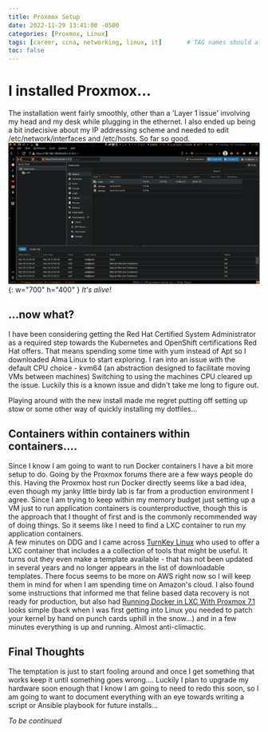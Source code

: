 ```yaml
---
title: Proxmox Setup  
date: 2022-11-29 13:41:00 -0500  
categories: [Proxmox, Linux]  
tags: [career, ccna, networking, linux, it]       # TAG names should always be lowercase
toc: false  
---
```


# I installed Proxmox...

The installation went fairly smoothly, other than a 'Layer 1 issue' involving my head and my desk while plugging in the ethernet. I also ended up being a bit indecisive about my IP addressing scheme and needed to edit /etc/network/interfaces and /etc/hosts. So far so good.   
![proxmox](/assets/img/post/proxmox.png){: w="700" h="400" }
_It's alive!_

    
## ...now what?

I have been considering getting the Red Hat Certified System Administrator as a required step towards the Kubernetes and OpenShift certifications Red Hat offers. That means spending some time with yum instead of Apt so I downloaded Alma Linux to start exploring. I ran into an issue with the default CPU choice - kvm64 (an abstraction designed to facilitate moving VMs between machines) Switching to using the machines CPU cleared up the issue. Luckily this is a known issue and didn't take me long to figure out.

Playing around with the new install made me regret putting off setting up stow or some other way of quickly installing my dotfiles... 

## Containers within containers within containers....

Since I know I am going to want to run Docker containers I have a bit more setup to do. Going by the Proxmox forums there are a few ways people do this. Having the Proxmox host run Docker directly seems like a bad idea, even though my janky little birdy lab is far from a production environment I agree. Since I am trying to keep within my memory budget just setting up a VM just to run application containers is counterproductive, though this is the approach that I thought of first and is the commonly recommended way of doing things.  So it seems like I need to find a LXC container to run my application containers.  
A few minutes on DDG and I came across [TurnKey Linux](https://www.turnkeylinux.org) who used to offer a LXC container that includes a a collection of tools that might be useful. It turns out they even make a template available - that has not been updated in several years and no longer appears in the list of downloadable templates. There focus seems to be more on AWS right now so I will keep them in mind for when I am spending time on Amazon's cloud.
I also found some instructions that informed me that feline based data recovery is not ready for production, but also had [Running Docker in LXC With Proxmox 7.1](https://www.weisb.net/running-docker-in-lxc-with-proxmox-7-1/) looks simple (back when I was first getting into Linux you needed to patch your kernel by hand on punch cards uphill in the snow...) and in a few minutes everything is up and running. Almost anti-climactic.

## Final Thoughts

The temptation is just to start fooling around and once I get something that works keep it until something goes wrong.... Luckily I plan to upgrade my hardware soon enough that I know I am going to need to redo this soon, so I am going to want to document everything with an eye towards writing a script or Ansible playbook for future installs...  

*To be continued*
